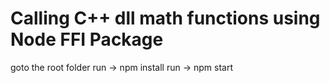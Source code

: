 # Calling C++ dll math functions using Node FFI Package
goto the root folder
run -> npm install
run -> npm start
